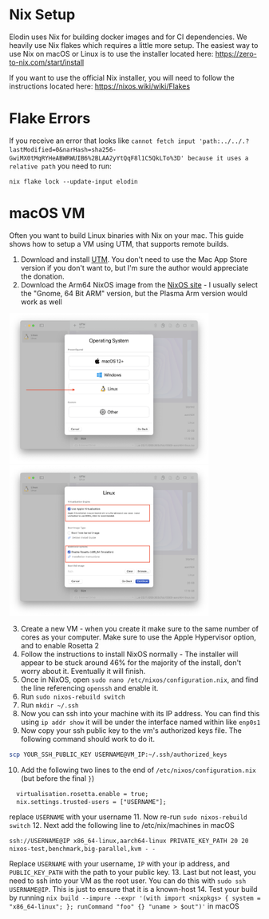 # Nix Setup

Elodin uses Nix for building docker images and for CI dependencies. We heavily use Nix flakes which requires a little more setup. The easiest way to use Nix on macOS or Linux is to use the installer located here: https://zero-to-nix.com/start/install

If you want to use the official Nix installer, you will need to follow the instructions located here: https://nixos.wiki/wiki/Flakes

# Flake Errors
If you receive an error that looks like `cannot fetch input 'path:../../.?lastModified=0&narHash=sha256-GwiMX0tMqRYHeABWRWUIB6%2BLAA2yYtQqF8l1C5QkLTo%3D' because it uses a relative path` you need to run:

```
nix flake lock --update-input elodin
```


# macOS VM
Often you want to build Linux binaries with Nix on your mac. This guide shows how to setup a VM using UTM, that supports remote builds.

1. Download and install [UTM](https://mac.getutm.app). You don't need to use the Mac App Store version if you don't want to, but I'm sure the author would appreciate the donation.
2. Download the Arm64 NixOS image from the [NixOS site](https://nixos.org/download#nixos-iso) - I usually select the "Gnome, 64 Bit ARM" version, but the Plasma Arm version would work as well

  <img src="./assets/utm-a.png" style="width: 400px;"> <img src="./assets/utm-b.png" style="width: 400px;"/>

3. Create a new VM - when you create it make sure to the same number of cores as your computer. Make sure to use the Apple Hypervisor option, and to enable Rosetta 2
4. Follow the instructions to install NixOS normally - The installer will appear to be stuck around 46% for the majority of the install, don't worry about it. Eventually it will finish.
5. Once in NixOS, open `sudo nano /etc/nixos/configuration.nix`, and find the line referencing `openssh` and enable it.
6. Run `sudo nixos-rebuild switch`
8. Run `mkdir ~/.ssh`
7. Now you can ssh into your machine with its IP address. You can find this using `ip addr show` it will be under the interface named within like `enp0s1`
9. Now copy your ssh public key to the vm's authorized keys file. The following command should work to do it.
```sh
scp YOUR_SSH_PUBLIC_KEY USERNAME@VM_IP:~/.ssh/authorized_keys
```
10. Add the following two lines to the end of `/etc/nixos/configuration.nix` (but before the final `}`)
```
  virtualisation.rosetta.enable = true;
  nix.settings.trusted-users = ["USERNAME"];
```
replace `USERNAME` with your username
11. Now re-run `sudo nixos-rebuild switch`
12. Next add the following line to /etc/nix/machines in macOS
```
ssh://USERNAME@IP x86_64-linux,aarch64-linux PRIVATE_KEY_PATH 20 20 nixos-test,benchmark,big-parallel,kvm - -
```
Replace `USERNAME` with your username, `IP` with your ip address, and `PUBLIC_KEY_PATH` with the path to your public key.
13. Last but not least, you need to ssh into your VM as the root user. You can do this with `sudo ssh USERNAME@IP`. This is just to ensure that
it is a known-host
14. Test your build by running `nix build --impure --expr '(with import <nixpkgs> { system = "x86_64-linux"; }; runCommand "foo" {} "uname > $out")'` in macOS
